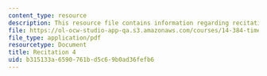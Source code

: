 ```yaml
---
content_type: resource
description: This resource file contains information regarding recitation 4.
file: https://ol-ocw-studio-app-qa.s3.amazonaws.com/courses/14-384-time-series-analysis-fall-2013/b315133a6590761bd5c69b0ad36fefb6_MIT14_384F13_rec4.pdf
file_type: application/pdf
resourcetype: Document
title: Recitation 4
uid: b315133a-6590-761b-d5c6-9b0ad36fefb6
---
```

